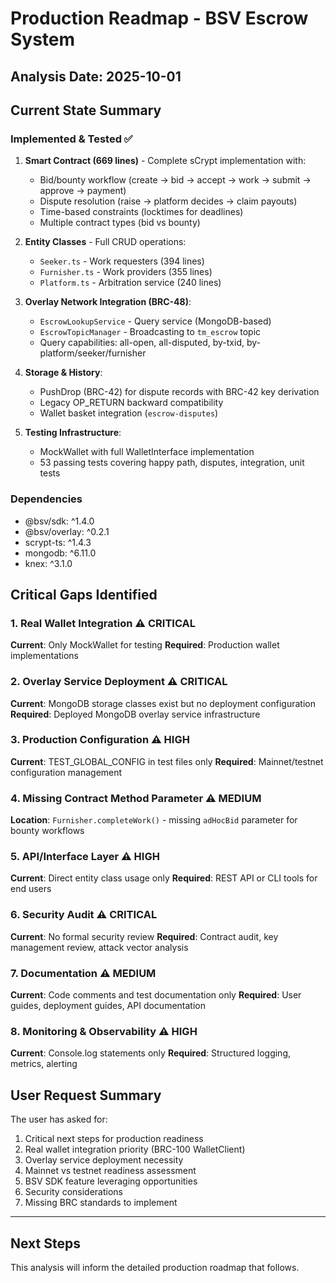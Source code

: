 # Production Readmap - BSV Escrow System

## Analysis Date: 2025-10-01

## Current State Summary

### Implemented & Tested ✅
1. **Smart Contract (669 lines)** - Complete sCrypt implementation with:
   - Bid/bounty workflow (create → bid → accept → work → submit → approve → payment)
   - Dispute resolution (raise → platform decides → claim payouts)
   - Time-based constraints (locktimes for deadlines)
   - Multiple contract types (bid vs bounty)

2. **Entity Classes** - Full CRUD operations:
   - `Seeker.ts` - Work requesters (394 lines)
   - `Furnisher.ts` - Work providers (355 lines)
   - `Platform.ts` - Arbitration service (240 lines)

3. **Overlay Network Integration (BRC-48)**:
   - `EscrowLookupService` - Query service (MongoDB-based)
   - `EscrowTopicManager` - Broadcasting to `tm_escrow` topic
   - Query capabilities: all-open, all-disputed, by-txid, by-platform/seeker/furnisher

4. **Storage & History**:
   - PushDrop (BRC-42) for dispute records with BRC-42 key derivation
   - Legacy OP_RETURN backward compatibility
   - Wallet basket integration (`escrow-disputes`)

5. **Testing Infrastructure**:
   - MockWallet with full WalletInterface implementation
   - 53 passing tests covering happy path, disputes, integration, unit tests

### Dependencies
- @bsv/sdk: ^1.4.0
- @bsv/overlay: ^0.2.1
- scrypt-ts: ^1.4.3
- mongodb: ^6.11.0
- knex: ^3.1.0

## Critical Gaps Identified

### 1. Real Wallet Integration ⚠️ CRITICAL
**Current**: Only MockWallet for testing
**Required**: Production wallet implementations

### 2. Overlay Service Deployment ⚠️ CRITICAL
**Current**: MongoDB storage classes exist but no deployment configuration
**Required**: Deployed MongoDB overlay service infrastructure

### 3. Production Configuration ⚠️ HIGH
**Current**: TEST_GLOBAL_CONFIG in test files only
**Required**: Mainnet/testnet configuration management

### 4. Missing Contract Method Parameter ⚠️ MEDIUM
**Location**: `Furnisher.completeWork()` - missing `adHocBid` parameter for bounty workflows

### 5. API/Interface Layer ⚠️ HIGH
**Current**: Direct entity class usage only
**Required**: REST API or CLI tools for end users

### 6. Security Audit ⚠️ CRITICAL
**Current**: No formal security review
**Required**: Contract audit, key management review, attack vector analysis

### 7. Documentation ⚠️ MEDIUM
**Current**: Code comments and test documentation only
**Required**: User guides, deployment guides, API documentation

### 8. Monitoring & Observability ⚠️ HIGH
**Current**: Console.log statements only
**Required**: Structured logging, metrics, alerting

## User Request Summary

The user has asked for:
1. Critical next steps for production readiness
2. Real wallet integration priority (BRC-100 WalletClient)
3. Overlay service deployment necessity
4. Mainnet vs testnet readiness assessment
5. BSV SDK feature leveraging opportunities
6. Security considerations
7. Missing BRC standards to implement

---

## Next Steps

This analysis will inform the detailed production roadmap that follows.
